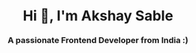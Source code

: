 <h1 align="center"> Hi 👋, I'm Akshay Sable</h1>
<h3 align="center">A passionate Frontend Developer from India :)</h3>

